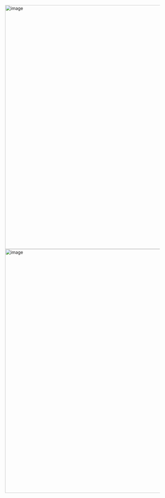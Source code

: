 <img width="794" alt="image" src="https://user-images.githubusercontent.com/61456651/200142310-ce54c396-ff56-4d8a-a042-d36c4b0f1b9e.png">

<img width="794" alt="image" src="https://user-images.githubusercontent.com/61456651/208291448-71e59bf2-a0eb-4fbe-9e4d-f7190fafdd0c.png">
